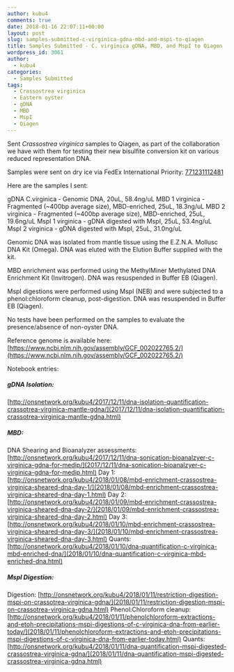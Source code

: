 ```yaml
---
author: kubu4
comments: true
date: 2018-01-16 22:07:11+00:00
layout: post
slug: samples-submitted-c-virginica-gdna-mbd-and-mspi-to-qiagen
title: Samples Submitted - C. virginica gDNA, MBD, and MspI to Qiagen
wordpress_id: 3061
author:
  - kubu4
categories:
  - Samples Submitted
tags:
  - Crassostrea virginica
  - Eastern oyster
  - gDNA
  - MBD
  - MspI
  - Qiagen
---
```


Sent _Crassostrea virginica_ samples to Qiagen, as part of the collaboration we have with them for testing their new bisulfite conversion kit on various reduced representation DNA.

Samples were sent on dry ice via FedEx International Priority: [771231112481](https://www.fedex.com/apps/fedextrack/?action=track&tracknumbers=771231112481&clienttype=ivother)

Here are the samples I sent:

gDNA C.virginica - Genomic DNA, 20uL, 58.4ng/uL
MBD 1 virginica - Fragmented (~400bp average size), MBD-enriched, 25uL, 18.3ng/uL
MBD 2 virginica - Fragmented (~400bp average size), MBD-enriched, 25uL, 19.6ng/uL
MspI 1  virginica - gDNA digested with MspI, 25uL, 53.4ng/uL
MspI 2 virginica - gDNA digested with MspI, 25uL, 31.0ng/uL

Genomic DNA was isolated from mantle tissue using the E.Z.N.A. Mollusc DNA Kit (Omega). DNA was eluted with the Elution Buffer supplied with the kit.

MBD enrichment was performed using the MethylMiner Methylated DNA Enrichment Kit (Invitrogen). DNA was resuspended in Buffer EB (Qiagen).

MspI digestions were performed using MspI (NEB) and were subjected to a phenol:chloroform cleanup, post-digestion. DNA was resuspended in Buffer EB (Qiagen).

No tests have been performed on the samples to evaluate the presence/absence of non-oyster DNA.

Reference genome is available here: [https://www.ncbi.nlm.nih.gov/assembly/GCF_002022765.2/](https://www.ncbi.nlm.nih.gov/assembly/GCF_002022765.2/)

Notebook entries:



##### gDNA Isolation:



[http://onsnetwork.org/kubu4/2017/12/11/dna-isolation-quantification-crassotrea-virginica-mantle-gdna/](2017/12/11/dna-isolation-quantification-crassotrea-virginica-mantle-gdna.html)



##### MBD:



DNA Shearing and Bioanalyzer assessments: [http://onsnetwork.org/kubu4/2017/12/11/dna-sonication-bioanalzyer-c-virginica-gdna-for-medip/](2017/12/11/dna-sonication-bioanalzyer-c-virginica-gdna-for-medip.html)
Day 1: [http://onsnetwork.org/kubu4/2018/01/08/mbd-enrichment-crassostrea-virginica-sheared-dna-day-1/](2018/01/08/mbd-enrichment-crassostrea-virginica-sheared-dna-day-1.html)
Day 2: [http://onsnetwork.org/kubu4/2018/01/09/mbd-enrichment-crassostrea-virginica-sheared-dna-day-2/](2018/01/09/mbd-enrichment-crassostrea-virginica-sheared-dna-day-2.html)
Day 3: [http://onsnetwork.org/kubu4/2018/01/10/mbd-enrichment-crassostrea-virginica-sheared-dna-day-3/](2018/01/10/mbd-enrichment-crassostrea-virginica-sheared-dna-day-3.html)
Quants: [http://onsnetwork.org/kubu4/2018/01/10/dna-quantification-c-virginica-mbd-enriched-dna/](2018/01/10/dna-quantification-c-virginica-mbd-enriched-dna.html)



##### MspI Digestion:



Digestion: [http://onsnetwork.org/kubu4/2018/01/11/restriction-digestion-mspi-on-crassotrea-virginica-gdna/](2018/01/11/restriction-digestion-mspi-on-crassotrea-virginica-gdna.html)
Phenol:Chloroform cleanup: [http://onsnetwork.org/kubu4/2018/01/11/phenolchloroform-extractions-and-etoh-precipitations-mspi-digestions-of-c-virginica-dna-from-earlier-today/](2018/01/11/phenolchloroform-extractions-and-etoh-precipitations-mspi-digestions-of-c-virginica-dna-from-earlier-today.html)
Quants: [http://onsnetwork.org/kubu4/2018/01/11/dna-quantification-mspi-digested-crassostrea-virginica-gdna/](2018/01/11/dna-quantification-mspi-digested-crassostrea-virginica-gdna.html)
